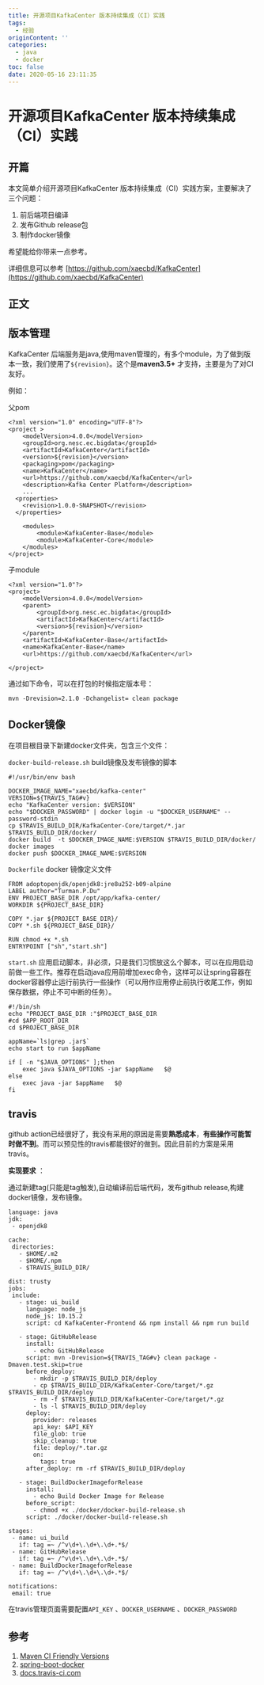 ```yaml
---
title: 开源项目KafkaCenter 版本持续集成（CI）实践
tags:
  - 经验
originContent: ''
categories:
  - java
  - docker
toc: false
date: 2020-05-16 23:11:35
---
```


#  开源项目KafkaCenter 版本持续集成（CI）实践

## 开篇

本文简单介绍开源项目KafkaCenter 版本持续集成（CI）实践方案，主要解决了三个问题：
1. 前后端项目编译 
2. 发布Github release包 
3. 制作docker镜像
 
希望能给你带来一点参考。

详细信息可以参考 [https://github.com/xaecbd/KafkaCenter](https://github.com/xaecbd/KafkaCenter)

## 正文

## 版本管理

KafkaCenter 后端服务是java,使用maven管理的，有多个module，为了做到版本一致，我们使用了`${revision}`。这个是**maven3.5+** 才支持，主要是为了对CI友好。

例如：

父pom

```
<?xml version="1.0" encoding="UTF-8"?>
<project >
	<modelVersion>4.0.0</modelVersion>
	<groupId>org.nesc.ec.bigdata</groupId>
	<artifactId>KafkaCenter</artifactId>
	<version>${revision}</version>
	<packaging>pom</packaging>
	<name>KafkaCenter</name>
	<url>https://github.com/xaecbd/KafkaCenter</url>
	<description>Kafka Center Platform</description>
    ...
  <properties>
    <revision>1.0.0-SNAPSHOT</revision>
  </properties>

	<modules>
		<module>KafkaCenter-Base</module>
		<module>KafkaCenter-Core</module>
	</modules>
</project>
```

子module

```
<?xml version="1.0"?>
<project>
	<modelVersion>4.0.0</modelVersion>
	<parent>
		<groupId>org.nesc.ec.bigdata</groupId>
		<artifactId>KafkaCenter</artifactId>
		<version>${revision}</version>
	</parent>
	<artifactId>KafkaCenter-Base</artifactId>
	<name>KafkaCenter-Base</name>
	<url>https://github.com/xaecbd/KafkaCenter</url>

</project>

```



通过如下命令，可以在打包的时候指定版本号：

```
mvn -Drevision=2.1.0 -Dchangelist= clean package
```

## Docker镜像

在项目根目录下新建docker文件夹，包含三个文件：

`docker-build-release.sh` build镜像及发布镜像的脚本

```
#!/usr/bin/env bash

DOCKER_IMAGE_NAME="xaecbd/kafka-center"
VERSION=${TRAVIS_TAG#v}
echo "KafkaCenter version: $VERSION"
echo "$DOCKER_PASSWORD" | docker login -u "$DOCKER_USERNAME" --password-stdin
cp $TRAVIS_BUILD_DIR/KafkaCenter-Core/target/*.jar $TRAVIS_BUILD_DIR/docker/
docker build  -t $DOCKER_IMAGE_NAME:$VERSION $TRAVIS_BUILD_DIR/docker/
docker images
docker push $DOCKER_IMAGE_NAME:$VERSION
```



`Dockerfile` docker 镜像定义文件

```
FROM adoptopenjdk/openjdk8:jre8u252-b09-alpine
LABEL author="Turman.P.Du"
ENV PROJECT_BASE_DIR /opt/app/kafka-center/
WORKDIR ${PROJECT_BASE_DIR}

COPY *.jar ${PROJECT_BASE_DIR}/
COPY *.sh ${PROJECT_BASE_DIR}/

RUN chmod +x *.sh
ENTRYPOINT ["sh","start.sh"]
```



`start.sh` 应用启动脚本，非必须，只是我们习惯放这么个脚本，可以在应用启动前做一些工作。推荐在启动java应用前增加exec命令，这样可以让spring容器在docker容器停止运行前执行一些操作（可以用作应用停止前执行收尾工作，例如保存数据，停止不可中断的任务）。

```
#!/bin/sh
echo "PROJECT_BASE_DIR :"$PROJECT_BASE_DIR
#cd $APP_ROOT_DIR
cd $PROJECT_BASE_DIR

appName=`ls|grep .jar$`
echo start to run $appName

if [ -n "$JAVA_OPTIONS" ];then
	exec java $JAVA_OPTIONS -jar $appName   $@
else
    exec java -jar $appName   $@
fi
```

## travis 

github action已经很好了，我没有采用的原因是需要**熟悉成本**，**有些操作可能暂时做不到**。而可以预见性的travis都能很好的做到。因此目前的方案是采用travis。

**实现要求** ：

通过新建tag(只能是tag触发),自动编译前后端代码，发布github release,构建docker镜像，发布镜像。

 ```
language: java
jdk:
  - openjdk8

cache:
  directories:
    - $HOME/.m2
    - $HOME/.npm
    - $TRAVIS_BUILD_DIR/

dist: trusty
jobs:
  include:
    - stage: ui_build
      language: node_js
      node_js: 10.15.2
      script: cd KafkaCenter-Frontend && npm install && npm run build

    - stage: GitHubRelease
      install:
        - echo GitHubRelease
      script: mvn -Drevision=${TRAVIS_TAG#v} clean package -Dmaven.test.skip=true
      before_deploy:
        - mkdir -p $TRAVIS_BUILD_DIR/deploy
        - cp $TRAVIS_BUILD_DIR/KafkaCenter-Core/target/*.gz $TRAVIS_BUILD_DIR/deploy
        - rm -f $TRAVIS_BUILD_DIR/KafkaCenter-Core/target/*.gz
        - ls -l $TRAVIS_BUILD_DIR/deploy
      deploy:
        provider: releases
        api_key: $API_KEY
        file_glob: true
        skip_cleanup: true
        file: deploy/*.tar.gz
        on:
          tags: true
      after_deploy: rm -rf $TRAVIS_BUILD_DIR/deploy

    - stage: BuildDockerImageforRelease
      install:
        - echo Build Docker Image for Release
      before_script:
        - chmod +x ./docker/docker-build-release.sh
      script: ./docker/docker-build-release.sh

stages:
  - name: ui_build
    if: tag =~ /^v\d+\.\d+\.\d+.*$/
  - name: GitHubRelease
    if: tag =~ /^v\d+\.\d+\.\d+.*$/
  - name: BuildDockerImageforRelease
    if: tag =~ /^v\d+\.\d+\.\d+.*$/

notifications:
  email: true
 ```

在travis管理页面需要配置`API_KEY` 、`DOCKER_USERNAME` 、`DOCKER_PASSWORD`

## 参考

1. [Maven CI Friendly Versions](https://maven.apache.org/maven-ci-friendly.html)
2. [spring-boot-docker](https://spring.io/guides/topicals/spring-boot-docker)
3. [docs.travis-ci.com](https://docs.travis-ci.com/)

